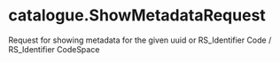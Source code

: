# catalogue.ShowMetadataRequest

Request for showing metadata for the given uuid or RS_Identifier Code / RS_Identifier CodeSpace
